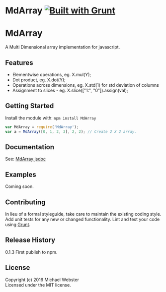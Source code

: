 # MdArray [![Built with Grunt](https://cdn.gruntjs.com/builtwith.png)](http://gruntjs.com/)

# MdArray

A Multi Dimensional array implementation for javascript.

## Features ##
* Elementwise operations, eg. X.mul(Y);
* Dot product, eg. X.dot(Y);
* Operations across dimensions, eg. X.std(1) for std deviation of columns
* Assignment to slices - eg. X.slice(["1:", "0"]).assign(val);

## Getting Started
Install the module with: `npm install MdArray`

```javascript
var MdArray = require('MdArray');
var a = MdArray([0, 1, 2, 3], 2, 2); // Create 2 X 2 array.
```

## Documentation

See: [MdArray jsdoc](https://cdn.rawgit.com/MichaelJWebster/MdArray/master/doc/index.html)

## Examples

Coming soon.

## Contributing
In lieu of a formal styleguide, take care to maintain the existing coding style. Add unit tests for any new or changed functionality. Lint and test your code using [Grunt](http://gruntjs.com/).

## Release History
0.1.3   First publish to npm.

## License
Copyright (c) 2016 Michael Webster  
Licensed under the MIT license.


